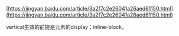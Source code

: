 [https://jingyan.baidu.com/article/3a2f7c2e26041a26aed61150.html](https://jingyan.baidu.com/article/3a2f7c2e26041a26aed61150.html)

vertical生效的前提是元素的display：inline-block。

